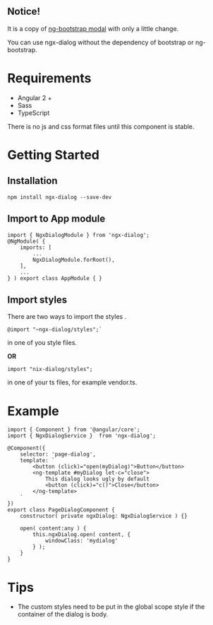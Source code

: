 Notice!
---

It is a copy of  [ng-bootstrap modal](https://ng-bootstrap.github.io/#/components/modal/api)  with only a little change. 

You can use ngx-dialog without the dependency of bootstrap or ng-bootstrap.


Requirements 
===
- Angular 2 +
- Sass
- TypeScript

There is no js and css format files until this component is stable.


Getting Started
===
Installation
---

	npm install ngx-dialog --save-dev

Import to App module
---

	import { NgxDialogModule } from 'ngx-dialog';
	@NgModule( {
		imports: [
			...
 			NgxDialogModule.forRoot(),
		],
		...
	} ) export class AppModule { }


Import styles
---

There are two ways to import the styles .

	@import "~ngx-dialog/styles";` 

in one of you style files.

**OR**

	import "nix-dialog/styles";

in one of your ts files, for example vendor.ts.



Example
===

	import { Component } from '@angular/core';
	import { NgxDialogService }  from 'ngx-dialog';

	@Component({
 		selector: 'page-dialog',
  		template: `
			<button (click)="open(myDialog)">Button</button>
			<ng-template #myDialog let-c="close">
				This dialog looks ugly by default
				<button (click)="c()">Close</button>
			</ng-template>
 	 	`
	})
	export class PageDialogComponent {
		constructor( private ngxDialog: NgxDialogService ) {}

		open( content:any ) {
			this.ngxDialog.open( content, {
				windowClass: 'mydialog'
			} );
		}
	}


Tips
===
*  The custom styles need to be put in the global scope style if the container of the dialog is body.


